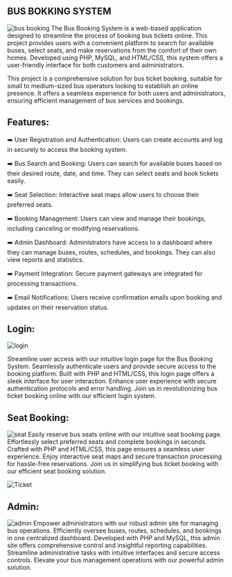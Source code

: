 BUS BOKKING SYSTEM
------------------------------------------------------------------------------------------------------------------------------------------------------------------
![bus booking](https://github.com/DAKSHPATEL04/Bus-Booking-System/assets/160720470/d3fcb239-35ef-4e24-ac27-5c602a253045)
The Bus Booking System is a web-based application designed to streamline the process of booking bus tickets online. This project provides users with a convenient platform to search for available buses, select seats, and make reservations from the comfort of their own homes. Developed using PHP, MySQL, and HTML/CSS, this system offers a user-friendly interface for both customers and administrators.

This project is a comprehensive solution for bus ticket booking, suitable for small to medium-sized bus operators looking to establish an online presence. It offers a seamless experience for both users and administrators, ensuring efficient management of bus services and bookings.

Features:
-------------------------------------------------------------------------------------------------------------------------------------------------------------------
➡️ User Registration and Authentication: Users can create accounts and log in securely to access the booking system.

➡️ Bus Search and Booking: Users can search for available buses based on their desired route, date, and time. They can select seats and book tickets easily.

➡️ Seat Selection: Interactive seat maps allow users to choose their preferred seats.

➡️ Booking Management: Users can view and manage their bookings, including canceling or modifying reservations.

➡️ Admin Dashboard: Administrators have access to a dashboard where they can manage buses, routes, schedules, and bookings. They can also view reports and statistics.

➡️ Payment Integration: Secure payment gateways are integrated for processing transactions.

➡️ Email Notifications: Users receive confirmation emails upon booking and updates on their reservation status.

Login:
---------------------------------------------------------------------------------------------------------------------------------------------
![login](https://github.com/DAKSHPATEL04/Bus-Booking-System/assets/160720470/7814f7fd-bb54-4542-9bfb-30f04d5ef7b1)

Streamline user access with our intuitive login page for the Bus Booking System. Seamlessly authenticate users and provide secure access to the booking platform. Built with PHP and HTML/CSS, this login page offers a sleek interface for user interaction. Enhance user experience with secure authentication protocols and error handling. Join us in revolutionizing bus ticket booking online with our efficient login system.

Seat Booking:
-----------------------------------------------------------------------------------------------------------------------------------------------------
![seat](https://github.com/DAKSHPATEL04/Bus-Booking-System/assets/160720470/92802710-1926-4e7c-b2d0-dadff570a020)
Easily reserve bus seats online with our intuitive seat booking page. Effortlessly select preferred seats and complete bookings in seconds. Crafted with PHP and HTML/CSS, this page ensures a seamless user experience. Enjoy interactive seat maps and secure transaction processing for hassle-free reservations. Join us in simplifying bus ticket booking with our efficient seat booking solution.

![Ticket](https://github.com/DAKSHPATEL04/Bus-Booking-System/assets/160720470/a624a590-bb47-4bf2-9cc0-f8c41d3e07d2)


Admin:
---------------------------------------------------------------------------------------------------------------------------------------------------------
![admin](https://github.com/DAKSHPATEL04/Bus-Booking-System/assets/160720470/59f1ef2b-eaf9-4502-aebc-8ba4b518658d)
Empower administrators with our robust admin site for managing bus operations. Efficiently oversee buses, routes, schedules, and bookings in one centralized dashboard. Developed with PHP and MySQL, this admin site offers comprehensive control and insightful reporting capabilities. Streamline administrative tasks with intuitive interfaces and secure access controls. Elevate your bus management operations with our powerful admin solution.







